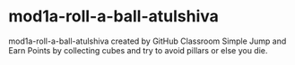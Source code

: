 # mod1a-roll-a-ball-atulshiva
mod1a-roll-a-ball-atulshiva created by GitHub Classroom
Simple Jump and Earn Points by collecting cubes and try to avoid pillars or else you die.

